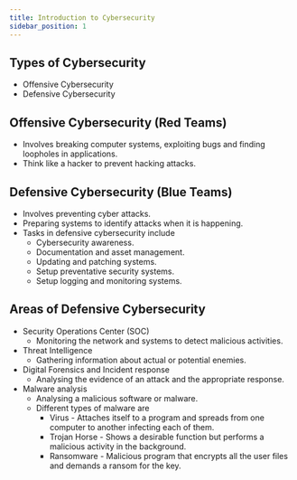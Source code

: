 ```yaml
---
title: Introduction to Cybersecurity
sidebar_position: 1
---
```


## Types of Cybersecurity
- Offensive Cybersecurity
- Defensive Cybersecurity

## Offensive Cybersecurity (Red Teams)
- Involves breaking computer systems, exploiting bugs and finding loopholes in applications.
- Think like a hacker to prevent hacking attacks.

## Defensive Cybersecurity (Blue Teams)
- Involves preventing cyber attacks.
- Preparing systems to identify attacks when it is happening.
- Tasks in defensive cybersecurity include
    - Cybersecurity awareness.
    - Documentation and asset management.
    - Updating and patching systems.
    - Setup preventative security systems.
    - Setup logging and monitoring systems.

## Areas of Defensive Cybersecurity
- Security Operations Center (SOC)
    - Monitoring the network and systems to detect malicious activities.
- Threat Intelligence
    - Gathering information about actual or potential enemies.
- Digital Forensics and Incident response
    - Analysing the evidence of an attack and the appropriate response.
- Malware analysis
    - Analysing a malicious software or malware.
    - Different types of malware are
        - Virus - Attaches itself to a program and spreads from one computer to another infecting each of them.
        - Trojan Horse - Shows a desirable function but performs a malicious activity in the background.
        - Ransomware - Malicious program that encrypts all the user files and demands a ransom for the key.

